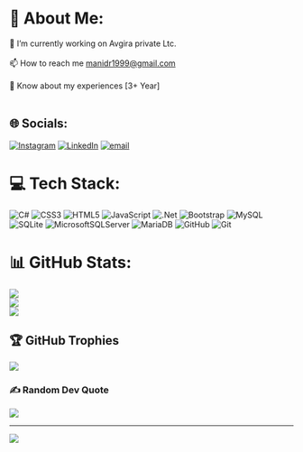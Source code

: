# 💫 About Me:
🔭 I’m currently working on Avgira private Ltc.<br><br>📫 How to reach me manidr1999@gmail.com<br><br>📄 Know about my experiences [3+ Year]<br><br>


## 🌐 Socials:
[![Instagram](https://img.shields.io/badge/Instagram-%23E4405F.svg?logo=Instagram&logoColor=white)](https://instagram.com/mr_masila_mani_offical) [![LinkedIn](https://img.shields.io/badge/LinkedIn-%230077B5.svg?logo=linkedin&logoColor=white)](https://linkedin.com/in/https://linkedin.com/in/manikandan-d-software-engineer) [![email](https://img.shields.io/badge/Email-D14836?logo=gmail&logoColor=white)](mailto:manidr1999@gmail.com) 

# 💻 Tech Stack:
![C#](https://img.shields.io/badge/c%23-%23239120.svg?style=flat&logo=csharp&logoColor=white) ![CSS3](https://img.shields.io/badge/css3-%231572B6.svg?style=flat&logo=css3&logoColor=white) ![HTML5](https://img.shields.io/badge/html5-%23E34F26.svg?style=flat&logo=html5&logoColor=white) ![JavaScript](https://img.shields.io/badge/javascript-%23323330.svg?style=flat&logo=javascript&logoColor=%23F7DF1E) ![.Net](https://img.shields.io/badge/.NET-5C2D91?style=flat&logo=.net&logoColor=white) ![Bootstrap](https://img.shields.io/badge/bootstrap-%238511FA.svg?style=flat&logo=bootstrap&logoColor=white) ![MySQL](https://img.shields.io/badge/mysql-4479A1.svg?style=flat&logo=mysql&logoColor=white) ![SQLite](https://img.shields.io/badge/sqlite-%2307405e.svg?style=flat&logo=sqlite&logoColor=white) ![MicrosoftSQLServer](https://img.shields.io/badge/Microsoft%20SQL%20Server-CC2927?style=flat&logo=microsoft%20sql%20server&logoColor=white) ![MariaDB](https://img.shields.io/badge/MariaDB-003545?style=flat&logo=mariadb&logoColor=white) ![GitHub](https://img.shields.io/badge/github-%23121011.svg?style=flat&logo=github&logoColor=white) ![Git](https://img.shields.io/badge/git-%23F05033.svg?style=flat&logo=git&logoColor=white)
# 📊 GitHub Stats:
![](https://github-readme-stats.vercel.app/api?username=Manikandan015&theme=radical&hide_border=false&include_all_commits=false&count_private=false)<br/>
![](https://nirzak-streak-stats.vercel.app/?user=Manikandan015&theme=radical&hide_border=false)<br/>
![](https://github-readme-stats.vercel.app/api/top-langs/?username=Manikandan015&theme=radical&hide_border=false&include_all_commits=false&count_private=false&layout=compact)

## 🏆 GitHub Trophies
![](https://github-profile-trophy.vercel.app/?username=Manikandan015&theme=omni&no-frame=false&no-bg=false&margin-w=4)

### ✍️ Random Dev Quote
![](https://quotes-github-readme.vercel.app/api?type=horizontal&theme=radical)

---
[![](https://visitcount.itsvg.in/api?id=Manikandan015&icon=1&color=2)](https://visitcount.itsvg.in)

<!-- Proudly created with GPRM ( https://gprm.itsvg.in ) -->
